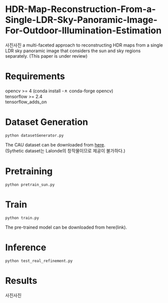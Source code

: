 # HDR-Map-Reconstruction-From-a-Single-LDR-Sky-Panoramic-Image-For-Outdoor-Illumination-Estimation

사진사진
a multi-faceted approach to reconstructing HDR maps from a single LDR sky panoramic image that considers the sun and sky regions separately.
(This paper is under review)

# Requirements

opencv >= 4 (conda install -ㅊ conda-forge opencv) \
tensorflow >= 2.4 \
tensorflow_adds_on

# Dataset Generation

```
python datasetGenerator.py
```

The CAU dataset can be downloaded from [here](https://drive.google.com/drive/folders/1-EujEiQdLnBVUENRKUOU56_g0PgdWYVI?usp=sharing). \
(Sythetic dataset는 Lalonde의 창작물이므로 제공이 불가하다.)

# Pretraining

```
python pretrain_sun.py
```

# Train

```
python train.py
```

The pre-trained model can be downloaded from here(link).

# Inference

```
python test_real_refinement.py
```

# Results

사진사진
